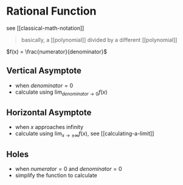 # Rational Function

see [[classical-math-notation]]

> basically, a [[polynomial]] divided by a different [[polynomial]]

$f(x) = \frac{numerator}{denominator}$

## Vertical Asymptote

- when $denominator = 0$
- calculate using $\lim_{denominator \to 0} f(x)$

## Horizontal Asymptote

- when $x$ approaches infinity
- calculate using $\lim_{x \to \pm \infty} f(x)$, see [[calculating-a-limit]]

## Holes

- when $numerator = 0$ and $denominator = 0$
- simplify the function to calculate
